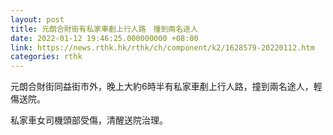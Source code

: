 ```yaml
---
layout: post
title: 元朗合財街有私家車剷上行人路　撞到兩名途人
date: 2022-01-12 19:46:25.000000000 +08:00
link: https://news.rthk.hk/rthk/ch/component/k2/1628579-20220112.htm
categories: rthk
---
```


元朗合財街同益街市外，晚上大約6時半有私家車剷上行人路，撞到兩名途人，輕傷送院。

私家車女司機頭部受傷，清醒送院治理。
